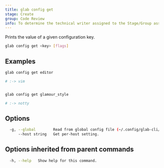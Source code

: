 ```yaml
---
title: glab config get
stage: Create
group: Code Review
info: To determine the technical writer assigned to the Stage/Group associated with this page, see https://about.gitlab.com/handbook/product/ux/technical-writing/#assignments
---
```


<!--
This documentation is auto generated by a script.
Please do not edit this file directly. Run `make gen-docs` instead.
-->

Prints the value of a given configuration key.

```bash title="terminal"
glab config get <key> [flags]
```

## Examples

```bash title="terminal"
glab config get editor

# :-> vim


glab config get glamour_style

# :-> notty
```

## Options

```bash title="terminal"
  -g, --global        Read from global config file (~/.config/glab-cli/config.yml). (default checks 'Environment variables → Local → Global')
      --host string   Get per-host setting.
```

## Options inherited from parent commands

```bash title="terminal"
  -h, --help   Show help for this command.
```
